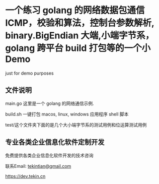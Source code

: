 # 一个练习 golang 的网络数据包通信 ICMP，校验和算法，控制台参数解析, binary.BigEndian 大端,小端字节系，golang 跨平台 build 打包等的一个小 Demo

just for demo purposes

## 文件说明

main.go 这里是一个 golang 的网络通信示例.

build.sh 一键打包 macos, linux, windows 应用程序 shell 脚本

test/这个文件夹下面的是几个大小端字节系的测试用例和位运算测试用例


## 专业各类企业信息化软件定制开发
免费提供各类企业信息化软件开发的技术咨询

联系Email: tekintian@gmail.com

https://dev.tekin.cn

